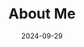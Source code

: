 ---
title: About Me
date: 2024-09-29

type: landing

#---------------------------------------------------------------------------------

sections:

#---------------------------------------------------------------------------------

  - block: about.biography
    id: about
    content:
      title: |-
        **Biography**
      # Choose a user profile to display (a folder name within `content/authors/`)
      username: admin

    design:
      background:
        image:
          # Add your image background to `assets/media/`.
          # filename: welcome.jpg
          # filters:
          #   brightness: 1.0
          #  Image fit. Options are `cover` (default), `contain`, or `actual` size.  
          size: cover
          position: center
          parallax: false

#---------------------------------------------------------------------------------

  - block: experience
    content:
      title: Experience
      # Date format for experience
      #   Refer to https://wowchemy.com/docs/customization/#date-format
      date_format: Jan 2006
      # Experiences.
      #   Add/remove as many experience `items` below as you like.
      #   Required fields are `title`, `company`, and `date_start`.
      #   Leave `date_end` empty if it's your current employer.
      #   Begin multi-line descriptions with YAML's `|2-` multi-line prefix.
      items:
        - title: Postdoctoral Researcher
          company: GNSS Laboratory, Seoul National University
          company_url: 'https://gnss.snu.ac.kr/'
          company_logo: 'snu'
          location: Seoul
          date_start: '2024-09-01'
          date_end: ''
          description: |2-
              Related Projects:
              * [SNUGLITE-III CubeSat (2022-)](/project/snuglite-iii/)

        - title: Graduate Student Full-time Researcher
          company: GNSS Laboratory, Seoul National University
          company_url: 'https://gnss.snu.ac.kr/'
          company_logo: snu
          location: Seoul
          date_start: '2017-03-01'
          date_end: '2024-08-31'
          description: |-
              MSc, PhD Advisor: Changdon Kee </br>
              Related Projects:
              * [SNUGLITE-III CubeSat (2022-)](/project/snuglite-iii/)
              * [SNUGLITE-II CubeSat (2019-2022)](/project/snuglite-ii/)
              * [KARDSAT CubeSat (2019-2020)](/project/kardsat/)
              * [SNUGLITE-I CubeSat (2017-2019)](/project/snuglite-i/)

        - title: Undergraduate Internship
          company: Smart Autonomous System Laboratory, Handong Global University
          company_url: 'https://sites.google.com/handong.edu/idcl'
          company_logo: hgu
          location: Pohang
          date_start: '2015-08-01'
          date_end: '2016-06-01'
          description: |-
              BSc Advisor: Wonsang Ra

        - title: Sergent, Mandatory Military Service
          company: Republic of Korea Army
          company_url: 'https://www.army.mil.kr/'
          company_logo: roka
          location: Yang-gu
          date_start: '2011-01-11'
          date_end: '2012-10-14'          

    design:
      # Choose how many columns the section has. Valid values: '1' or '2'.
      columns: '2'

#---------------------------------------------------------------------------------

  - block: accomplishments
    content:
      title: Awards and Honors
      subtitle: ''
      text: ''
      # Date format: https://wowchemy.com/docs/customization/#date-format
      date_format: Jan 2006
      # Accomplishments.
      items:
        - title: Best Paper Seleted – 2024 KSAS Spring Conference (Co-author)
          certificate_url: '/awards/2024_ksas.jpg' #static /awards
          date_end: ''
          date_start: '2024-11-13'
          description: ''
          icon: ksas
          organization: The Korean Society for Aeronautical and Space Sciences (KSAS), Korea
          organization_url: https://ksas.or.kr/
          description: |-
            Y. Bae, **H. Shim**, J. Hwang, H. Jeong, J. Lee, C. Kee (2024). 
            <a href="/publication/dc_202402/">"Critical Design of SNUGLITE-III Cube-satellite for Formation Flight Mission"</a>.
            Proceedings of the 2024 Spring Conference of the Korean Society for Aeronautical and Space Sciences (KSAS), Jeju, Korea, April 2024, pp. 609-610.
            

        - title: Best Paper Seleted – 2022 KSAS Fall Conference
          certificate_url: '/awards/2023_ksas.jpg' #static /awards
          date_end: ''
          date_start: '2023-10-06'
          description: ''
          icon: ksas
          organization: The Korean Society for Aeronautical and Space Sciences (KSAS), Korea
          organization_url: https://ksas.or.kr/
          description: |-
            **H. Shim**, et al. (2023).
            <a href="/publication/dj_202302/">"Operation Results of SNUGLITE-II CubeSat: Convective 3D Observation and Precise Attitude Determination Using GPS Carrier Measurements"</a>.
            Journal of the Korean Society for Aeronautical & Space Sciences, Vol. 51, Issue 10, pp. 721-731.

        - title: Best Presentation Award – ION GNSS+ 2023
          certificate_url: '/awards/2023_ion.jpg' #static /awards
          date_end: ''
          date_start: '2023-09-01'
          description: ''
          icon: ion
          organization: The Institute of Navigation (ION), USA
          organization_url: https://www.ion.org/
          description: |-
            **H. Shim**, et al. (2023).
            <a href="/publication/ic_202302/">"Single Frequency RTK Relative Navigation for Autonomous Formation Flying Mission of SNUGLITE-III CubeSat"</a>.
            Proceedings of the 36th International Technical Meeting of the Satellite Division of The Institute of Navigation (ION GNSS+ 2023), Denver, Colorado, September 2023, pp. 1474-1486.

        - title: Minister Award - 2019 Korea CubeSat Contest
          certificate_url: '/awards/2022_kor_cubesat.jpg' #static /awards
          date_end: ''
          date_start: '2022-11-01'
          description: 
          icon: korgov
          organization: Minister of Science and ICT, Republic of Korea
          organization_url: https://www.msit.go.kr/

        - title: Certificate - 2022 Korea CubeSat Contest Finalist
          certificate_url: '/awards/2022_kari_cubesat.jpg'
          date_end: ''
          date_start: '2022-11-01'
          description: 
          icon: kari
          organization: Korea Aerospace Research Institute (KARI), Korea
          organization_url: https://www.kari.re.kr/

        - title: Best Paper Presentation Award – 2021 KSAS Fall Conference
          certificate_url: '/awards/2021_ksas.jpg'
          date_end: ''
          date_start: '2022-04-01'
          description: 
          icon: ksas
          organization: The Korean Society for Aeronautical and Space Sciences (KSAS), Korea
          organization_url: https://ksas.or.kr/
          url: '/publication/dc_202102/'
          description: |-
            **H. Shim** and C. Kee. (2021).
            <a href="/publication/dc_202102/">"HILS Verification of SNUGLITE-II Cube-Satellite Attitude Control System Equipped with Reaction Wheel and Magnetorquer"</a>.
            Proceedings of the 2021 Fall Conference of the Korean Society for Aeronautical and Space Sciences (KSAS), Jeju, Korea, November 2022, pp. 321-322.

        - title: Certificate - 2019 Korea CubeSat Contest Finalist
          certificate_url: /awards/2020_kari_cubesat.jpg
          date_end: ''
          date_start: '2020-02-01'
          description: 
          icon: kari
          organization: Korea Aerospace Research Institute (KARI), Korea
          organization_url: https://www.kari.re.kr/

        - title: Director Award - 2015 Korea CubeSat Contest
          certificate_url: '/awards/2015_kari_cubesat.jpg'
          date_end: ''
          date_start: '2019-04-01'
          description: 
          icon: kari
          organization: Korea Aerospace Research Institute (KARI), Korea
          organization_url: https://www.kari.re.kr/

        - title: Aviation Specialized University Excellent Talent Certificate
          certificate_url: '/awards/2019_kor_certificate.jpg'
          date_end: ''
          date_start: '2019-03-01'
          description: 
          icon: korgov
          organization: Minister of Ministry of Land, Infrastructure and Transport, Republic of Korea
          organization_url: https://www.molit.go.kr

        - title: Director Award - Capstone Contest
          certificate_url: '/awards/2015_hgu_capstone.jpg'
          date_end: ''
          date_start: '2015-12-01'
          description: 
          icon: hgu
          organization: School of Mechanical and Control Engineering, Handong Global University, Korea
          organization_url: https://www.handong.edu/


    design:
      # Choose how many columns the section has. Valid values: '1' or '2'.
      columns: '2'

#---------------------------------------------------------------------------------
# PUBLICATIONS
#---------------------------------------------------------------------------------

  - block: collection
    content:
      title: Featured Journal Papers
      text: ""
      count: 3
      filters:
        folders:
          - publication
        featured_only: true 
    design:
      view: compact
      columns: '2'

#---------------------------------------------------------------------------------
# Contect
#---------------------------------------------------------------------------------

  - block: contact
    id: id-contact
    content:
      title: Contact
      text: |-
        
      email: hanjos@snu.ac.kr
      # phone: 888 888 88 88
      address:
        street: 1, Gwanak-ro
        city: Gwanak-gu
        region: Seoul
        postcode: '08826'
        country: Korea
        country_code: KOR
      coordinates:
        latitude: '37.45085'
        longitude: '126.95178'
      directions: |-
        Enter Building 312 and take the stairs to Room 501 on Floor 5 
        </br>
        서울시 관악구 관악로 1 서울대학교 정밀기계설계공동연구소 312동 501호

      # Automatically link email and phone or display as text?
      autolink: true
    
      # Email form provider
      # form:
      #   provider: netlify
      #   formspree:
      #     id:
      #   netlify:
      #     # Enable CAPTCHA challenge to reduce spam?
      #     captcha: false
    design:
      columns: '2'

---